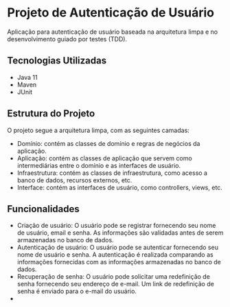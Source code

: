 # Projeto de Autenticação de Usuário
Aplicação para autenticação de usuário baseada na arquitetura limpa e no desenvolvimento guiado por testes (TDD).

## Tecnologias Utilizadas
- Java 11
- Maven
- JUnit

## Estrutura do Projeto
O projeto segue a arquitetura limpa, com as seguintes camadas:

- Domínio: contém as classes de domínio e regras de negócios da aplicação.
- Aplicação: contém as classes de aplicação que servem como intermediárias entre o domínio e as interfaces de usuário.
- Infraestrutura: contém as classes de infraestrutura, como acesso a banco de dados, recursos externos, etc.
- Interface: contém as interfaces de usuário, como controllers, views, etc.

## Funcionalidades
- Criação de usuário: O usuário pode se registrar fornecendo seu nome de usuário, email e senha. As informações são validadas antes de serem armazenadas no banco de dados.
- Autenticação de usuário: O usuário pode se autenticar fornecendo seu nome de usuário e senha. A autenticação é realizada comparando as informações fornecidas com as informações armazenadas no banco de dados.
- Recuperação de senha: O usuário pode solicitar uma redefinição de senha fornecendo seu endereço de e-mail. Um link de redefinição de senha é enviado para o e-mail do usuário.
- 
